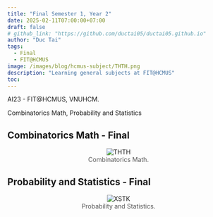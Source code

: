 ```yaml
---
title: "Final Semester 1, Year 2"
date: 2025-02-11T07:00:00+07:00
draft: false
# github_link: "https://github.com/ductai05/ductai05.github.io"
author: "Duc Tai"
tags:
  - Final
  - FIT@HCMUS
image: /images/blog/hcmus-subject/THTH.png 
description: "Learning general subjects at FIT@HCMUS"
toc: 
---
```


AI23 - FIT@HCMUS, VNUHCM.

Combinatorics Math, Probability and Statistics

## Combinatorics Math - Final

<figure style="text-align: center; margin-bottom: 20px;">
  <img src="/images/blog/hcmus-subject/THTH.png" alt="THTH" style="max-width: 90%; height: auto;">
  <figcaption style="font-size: 14px; color: #555;">Combinatorics Math.</figcaption>
</figure>

## Probability and Statistics - Final

<figure style="text-align: center; margin-bottom: 20px;">
  <img src="/images/blog/hcmus-subject/XSTK.png" alt="XSTK" style="max-width: 90%; height: auto;">
  <figcaption style="font-size: 14px; color: #555;">Probability and Statistics.</figcaption>
</figure>
